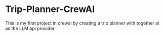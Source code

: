 # Trip-Planner-CrewAI
This is my first project in crewai by creating a trip planner with together ai as the LLM api provider
